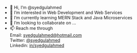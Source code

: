 - 👋 Hi, I’m @syedgulahmed
- 👀 I’m interested in Web Development and Web Services
- 🌱 I’m currently learning MERN Stack and Java Microservices
- 💞️ I’m looking to collaborate on ...
- 📫 Reach me through
                <br />Email: syedgulahmed@hotmail.com
                <br />Twitter: [@syedgulahmed](https://twitter.com/syed_gulahmed)
                <br />Linkedin: [in/syedgulahmed](https://linkedin.com/in/syedgulahmed)

<!---
syedgulahmed/syedgulahmed is a ✨ special ✨ repository because its `README.md` (this file) appears on your GitHub profile.
You can click the Preview link to take a look at your changes.
--->
